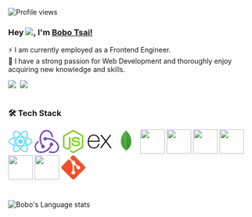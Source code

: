 <!--
**bo930236/bo930236** is a ✨ _special_ ✨ repository because its `README.md` (this file) appears on your GitHub profile.
-->
![Profile views](https://komarev.com/ghpvc/?username=bo930236)

### <span>Hey <img src="https://github.com/TheDudeThatCode/TheDudeThatCode/blob/master/Assets/Hi.gif" width="29px">, I'm [Bobo Tsai!](https://www.linkedin.com/in/bobo-tsai-b82848171/)</span>
⚡ I am currently employed as a Frontend Engineer.</br>
🌱 I have a strong passion for Web Development and thoroughly enjoy acquiring new knowledge and skills.</br>

<a href="https://www.linkedin.com/in/bobo-tsai-b82848171/">
  <img align="left" width="24px" src="https://cdn.simpleicons.org/linkedin/#0A66C2"  />
</a>
<a href="mailto:bo930236@gmail.com">
  <img align="left" width="26px" src="https://cdn.simpleicons.org/gmail/#EA4335"  />
</a>
</br>

#
### 🛠 Tech Stack
<p>
 <img src="https://github.com/devicons/devicon/blob/v2.14.0/icons/react/react-original.svg" width="50" height="50"/>
<img src="https://github.com/devicons/devicon/blob/v2.14.0/icons/redux/redux-original.svg" width="50" height="50"/>
<img src="https://github.com/devicons/devicon/blob/v2.14.0/icons/nodejs/nodejs-original.svg" width="50" height="50"/>
<img src="https://github.com/devicons/devicon/blob/v2.14.0/icons/express/express-original.svg" width="50" height="50"/>
<img src="https://github.com/devicons/devicon/blob/v2.14.0/icons/mongodb/mongodb-original.svg" width="50" height="50"/>
<img src="https://cdn.jsdelivr.net/gh/devicons/devicon/icons/sass/sass-original.svg" width="50" height="50"/>
<img src="https://cdn.jsdelivr.net/gh/devicons/devicon/icons/tailwindcss/tailwindcss-plain.svg" width="50" height="50"/>
<img src="https://cdn.jsdelivr.net/gh/devicons/devicon/icons/bootstrap/bootstrap-original.svg" width="50" height="50"/>
<img src="https://cdn.jsdelivr.net/gh/devicons/devicon/icons/javascript/javascript-original.svg" width="50" height="50" />
<img src="https://cdn.jsdelivr.net/gh/devicons/devicon/icons/html5/html5-original.svg" width="50" height="50"/>
<img src="https://cdn.jsdelivr.net/gh/devicons/devicon/icons/css3/css3-original.svg" width="50" height="50"/>
<img src="https://github.com/devicons/devicon/blob/v2.14.0/icons/git/git-original.svg" width="50" height="50"/>
</p>

#
![Bobo's Language stats](https://github-readme-stats-eight-theta.vercel.app/api/top-langs/?username=bo930236&layout=compact&langs_count=8&hide_border=true)
<br />
